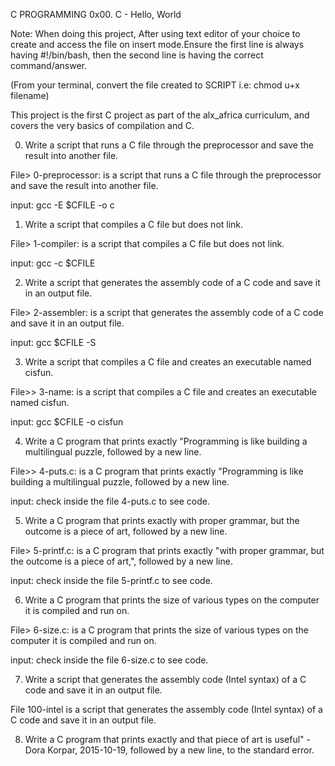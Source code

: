 C PROGRAMMING 0x00. C - Hello, World

Note: When doing this project, After using text editor of your choice to create and access the file on insert mode.Ensure the first line is always having #!/bin/bash, then the second line is having the correct command/answer.

(From your terminal, convert the file created to SCRIPT i.e: chmod u+x filename)



This project is the first C project as part of the alx_africa curriculum, and covers the very basics of compilation and C.



0. Write a script that runs a C file through the preprocessor and save the result into another file.

File> 0-preprocessor: is a script that runs a C file through the preprocessor and save the result into another file.

input: gcc -E $CFILE -o c

1. Write a script that compiles a C file but does not link.

File> 1-compiler: is a script that compiles a C file but does not link.

input: gcc -c $CFILE

2. Write a script that generates the assembly code of a C code and save it in an output file.

File> 2-assembler: is a script that generates the assembly code of a C code and save it in an output file.

input: gcc $CFILE -S

3. Write a script that compiles a C file and creates an executable named cisfun.

File>> 3-name: is a script that compiles a C file and creates an executable named cisfun.

input: gcc $CFILE -o cisfun

4. Write a C program that prints exactly "Programming is like building a multilingual puzzle, followed by a new line.

File>> 4-puts.c: is a C program that prints exactly "Programming is like building a multilingual puzzle, followed by a new line.

input: check inside the file 4-puts.c to see code.

5. Write a C program that prints exactly with proper grammar, but the outcome is a piece of art, followed by a new line.

File> 5-printf.c: is a C program that prints exactly "with proper grammar, but the outcome is a piece of art,", followed by a new line.

input: check inside the file 5-printf.c to see code.

6. Write a C program that prints the size of various types on the computer it is compiled and run on.

File> 6-size.c: is a C program that prints the size of various types on the computer it is compiled and run on.

input: check inside the file 6-size.c to see code.

7. Write a script that generates the assembly code (Intel syntax) of a C code and save it in an output file.

File 100-intel is a script that generates the assembly code (Intel syntax) of a C code and save it in an output file.



8. Write a C program that prints exactly and that piece of art is useful" - Dora Korpar, 2015-10-19, followed by a new line, to the standard error.

